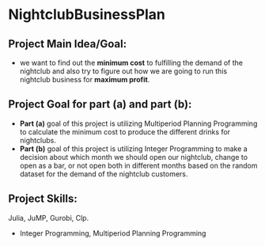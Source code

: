 # NightclubBusinessPlan
## Project Main Idea/Goal:

* we want to find out the **minimum cost** to fulfilling the demand of the nightclub and also try to figure out how we are going to run this nightclub business for **maximum profit**.

## Project Goal for part (a) and part (b):

* **Part (a)** goal of this project is utilizing Multiperiod Planning Programming to calculate the minimum cost to produce the different drinks for nightclubs.
* **Part (b)** goal of this project is utilizing Integer Programming to make a decision about which month we should open our nightclub, change to open as a bar, or not open both in different months based on the random dataset for the demand of the nightclub customers.

## Project Skills:

Julia, JuMP, Gurobi, Clp.
* Integer Programming, Multiperiod Planning Programming
